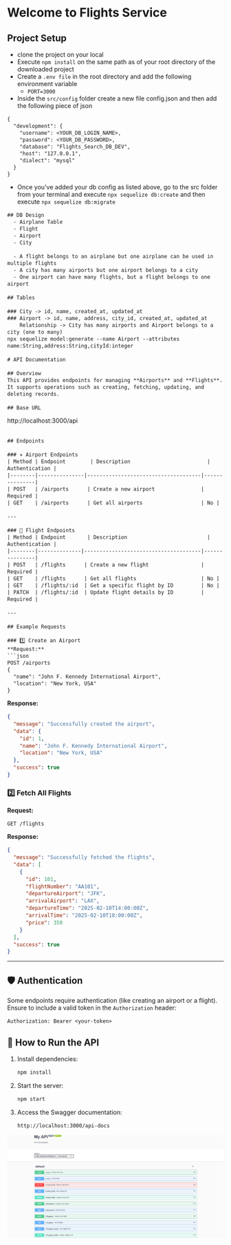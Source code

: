 # Welcome to Flights Service

## Project Setup
- clone the project on your local
- Execute `npm install` on the same path as of your root directory of the downloaded project
- Create a `.env file` in the root directory and add the following environment variable
    - `PORT=3000`
- Inside the `src/config` folder create a new file config.json and then add the following piece of json

```
{
  "development": {
    "username": <YOUR_DB_LOGIN_NAME>,
    "password": <YOUR_DB_PASSWORD>,
    "database": "Flights_Search_DB_DEV",
    "host": "127.0.0.1",
    "dialect": "mysql"
  }
}

```
- Once you've added your db config as listed above, go to the src folder from your terminal and execute `npx sequelize db:create` and then execute
`npx sequelize db:migrate`

```
## DB Design
  - Airplane Table
  - Flight
  - Airport
  - City 

  - A flight belongs to an airplane but one airplane can be used in multiple flights
  - A city has many airports but one airport belongs to a city
  - One airport can have many flights, but a flight belongs to one airport

## Tables

### City -> id, name, created_at, updated_at
### Airport -> id, name, address, city_id, created_at, updated_at
    Relationship -> City has many airports and Airport belongs to a city (one to many)
npx sequelize model:generate --name Airport --attributes name:String,address:String,cityId:integer

# API Documentation

## Overview
This API provides endpoints for managing **Airports** and **Flights**. It supports operations such as creating, fetching, updating, and deleting records.

## Base URL
```
http://localhost:3000/api
```

## Endpoints

### ✈️ Airport Endpoints
| Method | Endpoint        | Description                         | Authentication |
|--------|---------------|-------------------------------------|---------------|
| POST   | /airports      | Create a new airport               | Required |
| GET    | /airports      | Get all airports                   | No |

---

### 🛫 Flight Endpoints
| Method | Endpoint       | Description                          | Authentication |
|--------|--------------|--------------------------------------|---------------|
| POST   | /flights      | Create a new flight                 | Required |
| GET    | /flights      | Get all flights                     | No |
| GET    | /flights/:id  | Get a specific flight by ID         | No |
| PATCH  | /flights/:id  | Update flight details by ID         | Required |

---

## Example Requests

### 1️⃣ Create an Airport
**Request:**
```json
POST /airports
{
  "name": "John F. Kennedy International Airport",
  "location": "New York, USA"
}
```

**Response:**
```json
{
  "message": "Successfully created the airport",
  "data": {
    "id": 1,
    "name": "John F. Kennedy International Airport",
    "location": "New York, USA"
  },
  "success": true
}
```

### 2️⃣ Fetch All Flights
**Request:**
```http
GET /flights
```

**Response:**
```json
{
  "message": "Successfully fetched the flights",
  "data": [
    {
      "id": 101,
      "flightNumber": "AA101",
      "departureAirport": "JFK",
      "arrivalAirport": "LAX",
      "departureTime": "2025-02-10T14:00:00Z",
      "arrivalTime": "2025-02-10T18:00:00Z",
      "price": 350
    }
  ],
  "success": true
}
```

---

## 🛡️ Authentication
Some endpoints require authentication (like creating an airport or a flight). Ensure to include a valid token in the `Authorization` header:
```http
Authorization: Bearer <your-token>
```

## 🚀 How to Run the API
1. Install dependencies:
   ```sh
   npm install
   ```
2. Start the server:
   ```sh
   npm start
   ```
3. Access the Swagger documentation:
   ```
   http://localhost:3000/api-docs
   ```

![alt text](image.png)
